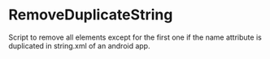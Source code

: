 # RemoveDuplicateString
Script to remove all elements except for the first one if the name attribute is duplicated in string.xml of an android app.
